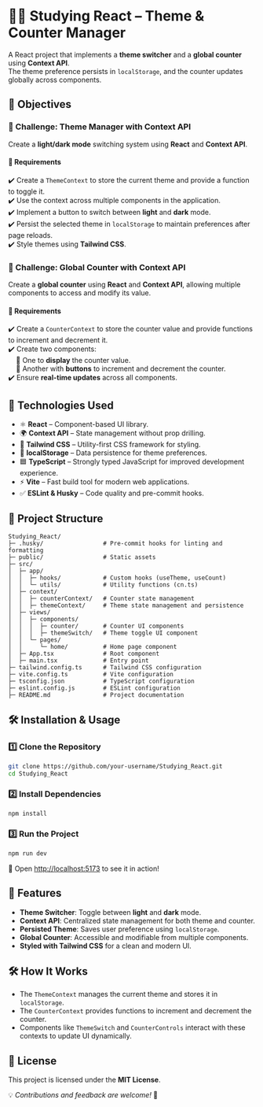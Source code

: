 # 🌙🚀 Studying React – Theme & Counter Manager

A React project that implements a **theme switcher** and a **global counter** using **Context API**.  
The theme preference persists in `localStorage`, and the counter updates globally across components.

## 🎯 Objectives

### 🚀 Challenge: Theme Manager with Context API

Create a **light/dark mode** switching system using **React** and **Context API**.

#### 📌 Requirements

✔️ Create a `ThemeContext` to store the current theme and provide a function to toggle it.  
✔️ Use the context across multiple components in the application.  
✔️ Implement a button to switch between **light** and **dark** mode.  
✔️ Persist the selected theme in `localStorage` to maintain preferences after page reloads.  
✔️ Style themes using **Tailwind CSS**.

### 🚀 Challenge: Global Counter with Context API

Create a **global counter** using **React** and **Context API**, allowing multiple components to access and modify its value.

#### 📌 Requirements

✔️ Create a `CounterContext` to store the counter value and provide functions to increment and decrement it.  
✔️ Create two components:  
&nbsp;&nbsp;&nbsp;&nbsp;📌 One to **display** the counter value.  
&nbsp;&nbsp;&nbsp;&nbsp;📌 Another with **buttons** to increment and decrement the counter.  
✔️ Ensure **real-time updates** across all components.

## 🔧 Technologies Used

- ⚛ **React** – Component-based UI library.
- 🌍 **Context API** – State management without prop drilling.
- 🎨 **Tailwind CSS** – Utility-first CSS framework for styling.
- 💾 **localStorage** – Data persistence for theme preferences.
- 🟦 **TypeScript** – Strongly typed JavaScript for improved development experience.
- ⚡ **Vite** – Fast build tool for modern web applications.
- ✅ **ESLint & Husky** – Code quality and pre-commit hooks.

## 📂 Project Structure

```
Studying_React/
├─ .husky/                 # Pre-commit hooks for linting and formatting
├─ public/                 # Static assets
├─ src/
│  ├─ app/
│  │  ├─ hooks/            # Custom hooks (useTheme, useCount)
│  │  └─ utils/            # Utility functions (cn.ts)
│  ├─ context/
│  │  ├─ counterContext/   # Counter state management
│  │  ├─ themeContext/     # Theme state management and persistence
│  ├─ views/
│  │  ├─ components/
│  │  │  ├─ counter/       # Counter UI components
│  │  │  ├─ themeSwitch/   # Theme toggle UI component
│  │  └─ pages/
│  │     └─ home/          # Home page component
│  ├─ App.tsx              # Root component
│  ├─ main.tsx             # Entry point
├─ tailwind.config.ts      # Tailwind CSS configuration
├─ vite.config.ts          # Vite configuration
├─ tsconfig.json           # TypeScript configuration
├─ eslint.config.js        # ESLint configuration
├─ README.md               # Project documentation
```

## 🛠 Installation & Usage

### 1️⃣ Clone the Repository

```sh
git clone https://github.com/your-username/Studying_React.git
cd Studying_React
```

### 2️⃣ Install Dependencies

```sh
npm install
```

### 3️⃣ Run the Project

```sh
npm run dev
```

🚀 Open [http://localhost:5173](http://localhost:5173) to see it in action!

## 🚀 Features

- **Theme Switcher**: Toggle between **light** and **dark** mode.
- **Context API**: Centralized state management for both theme and counter.
- **Persisted Theme**: Saves user preference using `localStorage`.
- **Global Counter**: Accessible and modifiable from multiple components.
- **Styled with Tailwind CSS** for a clean and modern UI.

## 🛠 How It Works

- The `ThemeContext` manages the current theme and stores it in `localStorage`.
- The `CounterContext` provides functions to increment and decrement the counter.
- Components like `ThemeSwitch` and `CounterControls` interact with these contexts to update UI dynamically.

## 📜 License

This project is licensed under the **MIT License**.

💡 _Contributions and feedback are welcome!_ 🎉
